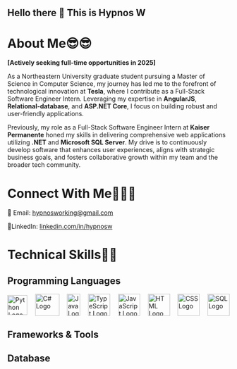 ## Hello there 👋 This is Hypnos W

# About Me😎😎
**[Actively seeking full-time opportunities in 2025]**

As a Northeastern University graduate student pursuing a Master of Science in Computer Science, my journey has led me to the forefront of technological innovation at **Tesla**, where I contribute as a Full-Stack Software Engineer Intern. Leveraging my expertise in **AngularJS**, **Relational-database**, and **ASP.NET Core**, I focus on building robust and user-friendly applications.

Previously, my role as a Full-Stack Software Engineer Intern at **Kaiser Permanente** honed my skills in delivering comprehensive web applications utilizing **.NET** and **Microsoft SQL Server**. My drive is to continuously develop software that enhances user experiences, aligns with strategic business goals, and fosters collaborative growth within my team and the broader tech community.

# Connect With Me🧑‍🤝‍🧑
📧 Email: hypnosworking@gmail.com

🔗LinkedIn: [linkedin.com/in/hypnosw](https://www.linkedin.com/in/hypnosw)

# Technical Skills🧑‍💻

## Programming Languages
<div style="display: flex; justify-content: space-between; align-items: center; flex-wrap: wrap;">
    <a href="https://www.python.org" target="_blank">
        <img src="https://upload.wikimedia.org/wikipedia/commons/thumb/c/c3/Python-logo-notext.svg/1200px-Python-logo-notext.svg.png" alt="Python Logo" width="45" style="height: 45px;">
    </a>
    <a href="https://learn.microsoft.com/en-us/dotnet/csharp/" target="_blank">
        <img src="https://upload.wikimedia.org/wikipedia/commons/4/4f/Csharp_Logo.png" alt="C# Logo" width="55" style="height: 50px;">
    </a>
    <a href="https://www.java.com/" target="_blank">
        <img src="https://upload.wikimedia.org/wikipedia/en/3/30/Java_programming_language_logo.svg" alt="Java Logo" width="30" style="height: 50px;">
    </a>
    <a href="https://www.typescriptlang.org/" target="_blank">
        <img src="https://upload.wikimedia.org/wikipedia/commons/thumb/f/f5/Typescript.svg/1200px-Typescript.svg.png" alt="TypeScript Logo" width="50" style="height: 50px;">
    </a>
    <a href="https://developer.mozilla.org/en-US/docs/Web/JavaScript" target="_blank">
        <img src="https://upload.wikimedia.org/wikipedia/commons/6/6a/JavaScript-logo.png" alt="JavaScript Logo" width="50" style="height: 50px;">
    </a>
    <a href="https://developer.mozilla.org/en-US/docs/Web/HTML" target="_blank">
        <img src="https://upload.wikimedia.org/wikipedia/commons/6/61/HTML5_logo_and_wordmark.svg" alt="HTML Logo" width="50" style="height: 50px;">
    </a>
    <a href="https://developer.mozilla.org/en-US/docs/Web/CSS" target="_blank">
        <img src="https://upload.wikimedia.org/wikipedia/commons/6/62/CSS3_logo.svg" alt="CSS Logo" width="50" style="height: 50px;">
    </a>
    <a href="https://www.w3schools.com/sql/" target="_blank">
        <img src="https://upload.wikimedia.org/wikipedia/commons/thumb/d/d7/Sql_data_base_with_logo.svg/2560px-Sql_data_base_with_logo.svg.png" alt="SQL Logo" width="50">
    </a>
</div>




## Frameworks & Tools

## Database




